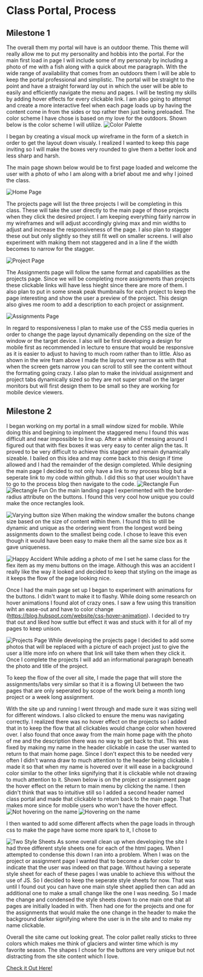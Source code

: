# Class Portal, Process
## Milestone 1

The overall them my portal will have is an outdoor theme. This theme will really allow me to put my personality and hobbis into the portal. For the main first load in page I will include some of my personaly by including a photo of me with a fish along with a quick about me paragraph. With the wide range of availability that comes from an outdoors them I will be able to keep the portal professional and simplistic. The portal will be straight to the point and have a straight forward lay out in which the user will be able to easily and efficiently navigate the menu and pages. I will be testing my skills by adding hover effects for every clickable link. I am also going to attempt and create a more interactive feel when each page loads up by having the content come in from the sides or top rather then just being preloaded. The color scheme I have chose is based on my love for the outdoors. Shown below is the color scheme I will utilize.
![Color Palette](ColorPalette.png "Color Palette")

I began by creating a visual mock up wireframe in the form of a sketch in order to get the layout down visualy. I realized I wanted to keep this page inviting so I will make the boxes very rounded to give them a better look and less sharp and harsh.

The main page shown below would be to first page loaded and welcome the user with a photo of who I am along with a brief about me and why I joined the class.

![Home Page](Homepage.jpg "Home Page")

The projects page will list the three projects I will be completing in this class. These will take the user directly to the main page of those projects when they click the desired project. I am keeping everything fairly narrow in my wireframes and will adjust accordingly giving max and min widths to adjust and increase the responsiveness of the page. I also plan to stagger these out but only slightly so they still fit well on smaller screens. I will also experiment with making them not staggered and in a line if the width becomes to narrow for the stagger.

![Project Page](projectsPage.jpg "Project Page")

The Assignments page will follow the same format and capabilities as the projects page. Since we will be completing more assignments than projects these clickable links will have less hieght since there are more of them. I also plan to put in some sneak peak thumbnails for each project to keep the page interesting and show the user a preview of the project. This design also gives me room to add a description to each project or assignment.

![Assignments Page](assignmentsPage.jpg "Assignments Page")

In regard to responsiveness I plan to make use of the CSS media queries in order to change the page layout dynamically depending on the size of the window or the target device. I also will be first developing a design for mobile first as recommended in lecture to ensure that would be responsive as it is easier to adjust to having to much room rather than to little. Also as shown in the wire fram above I made the layout very narrow as with that when the screen gets narrow you can scroll to still see the content without the formating going crazy. I also plan to make the inividual assignment and project tabs dynamically sized so they are not super small on the larger monitors but will first design them to be small so they are working for mobile device viewers.


## Milestone 2

I began working on my portal in a small window sized for mobile. While doing this and begining to implment the staggered menu I found this was difficult and near impossible to line up. After a while of messing around I figured out that with flex boxes it was very easy to center align the tas. It proved to be very difficult to achieve this stagger and remain dynamically sizeable. I bailed on this idea and may come back to this design if time allowed and I had the remainder of the design completed. While designing the main page I decided to not only have a link to my process blog but a seperate link to my code within github. I did this so that user wouldn't have to go to the process blog then navigate to the code. 
![Rectangle Fun](rectangleManip.png "Rectangle Fun")
![Rectangle Fun](rectangle.png "Rectangle Fun")
On the main landing page I experimented with the border-radius attribute on the buttons. I found this very cool how unique you could make the once rectangles look.

![Varying button size](differentSizeButton.png "Varying Button Size")
When making the window smaller the butons change size based on the size of content within them. I found this to still be dynamic and unique as the ordering went from the longest word being assignments down to the smallest being code. I chose to leave this even though it would have been easy to make them all the same size box as it gave uniqueness. 

![Happy Accident](happyAccident.png "Happy Accident")
While adding a photo of me I set he same class for the flex item as my menu buttons on the image. Although this was an accident I really like the way it looked and decided to keep that styling on the image as it keeps the flow of the page looking nice.

Once I had the main page set up I began to experiment with animations for the buttons. I didn't want to make it to flashy. While doing some research on hover animations I found alot of crazy ones. I saw a few using this transition wiht an ease-out and have to color change (https://blog.hubspot.com/website/css-hover-animation). I decided to try that out and liked how suttle but effect it was and stuck with it for all of my pages to keep unison.


![Projects Page](projectsPage.png "Projects Page")
While developing the projects page I decided to add some photos that will be replaced with a picture of each project just to give the user a litle more info on where that link will take them when they click it. Once I complete the projects I will add an informational paragraph beneath the photo and title of the project.

To keep the flow of the over all site, I made the page that will store the assignments/labs very similar so that it is a flowing UI between the two pages that are only seperated by scope of the work being a month long project or a week long assignment.

With the site up and running I went through and made sure it was sizing well for different windows. I also clicked to ensure the menu was navigating correctly. I realized there was no hover effect on the projects so I added that in to keep the flow that all clickables would change color when hovered over. I also found that once away from the main home page with the photo of me and the description there was no way to get back to that. This was fixed by making my name in the header clickable in case the user wanted to return to that main home page. Since I don't expect this to be needed very often I didn't wanna draw to much attention to the header being clickable. I made it so that when my name is hovered over it will ease in a background color similar to the other links signifying that it is clickable while not drawing to much attention to it. Shown below is on the project or assignment page the hover effect on the return to main menu by clicking the name. I then didn't think that was to intuitive still so I added a second header named class portal and made that clickable to return back to the main page. That makes more since for mobile users who won't have the hover effect.
![Not hovering on the name](notHover.png "Not hovering on the name")
![Hovering on the name](hoveringOnTheName.png "Hovering on the name")

I then wanted to add some different affects when the page loads in through css to make the page have some more spark to it, I chose to 

![Two Style Sheets](twoStyleSheets.png "Two Style Sheets")
As some overall clean up when developing the site I had three different style sheets one for each of the html pages. When I attempted to condense this down I ran into a problem. When I was on the project or assignment page I wanted that to become a darker color to indicate that the user was indeed on that page. Without having a seperate style sheet for each of these pages I was unable to achieve this without the use of JS. So I decided to keep the seperate style sheets for now. That was until I found out you can have one main style sheet applied then can add an additional one to make a small change like the one I was needing. So I made the change and condensed the style sheets down to one main one that all pages are initially loaded in with. Then had one for the projects and one for the assignments that would make the one change in the header to make the background darker signifying where the user is in the site and to make my name clickable.

Overall the site came out looking great. The color pallet really sticks to three colors which makes me think of glaciers and winter time which is my favorite season. The shapes I chose for the buttons are very unique but not distracting from the site content which I love.

[Check it Out Here!](https://class-portal-frontend-web-development-monteryan61.vercel.app)
